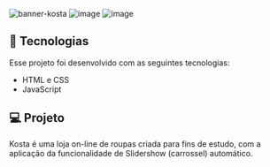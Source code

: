 


![banner-kosta](https://user-images.githubusercontent.com/100106600/197790941-e6eb8986-7f81-4dcc-b71a-4cb20ee69ec9.JPG)
![image](https://user-images.githubusercontent.com/100106600/226624219-b3da271e-dc13-48e5-88b6-064bae13d83b.png)
![image](https://user-images.githubusercontent.com/100106600/226624560-6f3e9bc6-f32f-4822-8394-69a4a5a87b96.png)

## 🚀 Tecnologias

Esse projeto foi desenvolvido com as seguintes tecnologias:

- HTML e CSS
- JavaScript

## 💻 Projeto

Kosta é uma loja on-line de roupas criada para fins de estudo, com a aplicação da funcionalidade de Slidershow (carrossel) automático.
